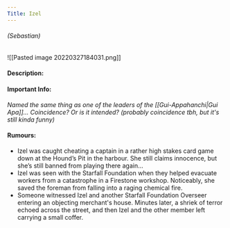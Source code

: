 ```yaml
---
Title: Izel
---
```

###### (Sebastian)
![[Pasted image 20220327184031.png]]

#### Description:


#### Important Info:
_Named the same thing as one of the leaders of the [[Gui-Appahanchi|Gui Apa]]... Coincidence? Or is it intended? (probably coincidence tbh, but it's still kinda funny)_

#### Rumours:
- Izel was caught cheating a captain in a rather high stakes card game down at the Hound’s Pit in the harbour. She still claims innocence, but she’s still banned from playing there again…
- Izel was seen with the Starfall Foundation when they helped evacuate workers from a catastrophe in a Firestone workshop. Noticeably, she saved the foreman from falling into a raging chemical fire.
- Someone witnessed Izel and another Starfall Foundation Overseer entering an objecting merchant's house. Minutes later, a shriek of terror echoed across the street, and then Izel and the other member left carrying a small coffer.